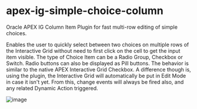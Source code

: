 # apex-ig-simple-choice-column
Oracle APEX IG Column Item Plugin for fast multi-row editing of simple choices.

Enables the user to quickly select between two choices on multiple rows of the Interactive Grid without need to first click on the cell to get the input item visible. The type of Choice Item can be a Radio Group, Checkbox or Switch. Radio buttons can also be displayed as Pill buttons. The behavior is similar to the native APEX Interactive Grid Checkbox. A difference though is, using the plugin, the Interactive Grid will automatically be put in Edit Mode in case it isn't yet. From this, change events will always be fired also, and any related Dynamic Action triggered.

![image](https://github.com/user-attachments/assets/9d2a88b1-931a-432e-82af-8ded73a19e61)
